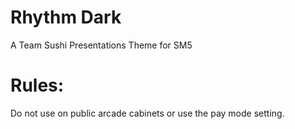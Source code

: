 # Rhythm Dark
A Team Sushi Presentations Theme for SM5

# Rules:
Do not use on public arcade cabinets or use the pay mode setting.
